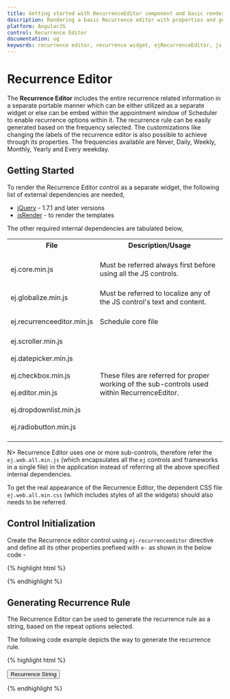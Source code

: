 ```yaml
---
title: Getting started with RecurrenceEditor component and basic render.	 	
description: Rendering a basic Recurrence editor with properties and generate the recurrence rule for Recurrence editor.
platform: AngularJS
control: Recurrence Editor
documentation: ug
keywords: recurrence editor, recurrence widget, ejRecurrenceEditor, js recurrence editor
---
```

# Recurrence Editor

The **Recurrence Editor** includes the entire recurrence related information in a separate portable manner which can be either utilized as a separate widget or else can be embed within the appointment window of Scheduler to enable recurrence options within it. The recurrence rule can be easily generated based on the frequency selected. The customizations like changing the labels of the recurrence editor is also possible to achieve through its properties. The frequencies available are Never, Daily, Weekly, Monthly, Yearly and Every weekday.
 
## Getting Started

To render the Recurrence Editor control as a separate widget, the following list of external dependencies are needed, 

* [jQuery](http://jquery.com) - 1.7.1 and later versions
* [jsRender](https://github.com/borismoore/jsrender) - to render the templates

The other required internal dependencies are tabulated below,


<table>
<tr>
<th>
File<br/><br/></th><th>
Description/Usage<br/><br/></th></tr>
<tr>
<td>
ej.core.min.js<br/><br/></td><td>
Must be referred always first before using all the JS controls.<br/><br/></td></tr>
<tr>
<td>
ej.globalize.min.js<br/><br/></td><td>
Must be referred to localize any of the JS control's text and content.<br/><br/></td></tr>
<tr>
<td>
ej.recurrenceeditor.min.js<br/><br/></td><td>
Schedule core file<br/><br/></td></tr>
<tr>
<td>
ej.scroller.min.js<br/><br/>ej.datepicker.min.js<br/><br/>ej.checkbox.min.js<br/><br/>ej.editor.min.js<br/><br/>ej.dropdownlist.min.js<br/><br/>ej.radiobutton.min.js<br/><br/></td><td>
These files are referred for proper working of the sub-controls used within RecurrenceEditor.<br/><br/></td></tr>
</table>


N> Recurrence Editor uses one or more sub-controls, therefore refer the `ej.web.all.min.js` (which encapsulates all the `ej` controls and frameworks in a single file) in the application instead of referring all the above specified internal dependencies. 

To get the real appearance of the Recurrence Editor, the dependent CSS file `ej.web.all.min.css` (which includes styles of all the widgets) should also needs to be referred.

## Control Initialization 

Create the Recurrence editor control using `ej-recurrenceeditor` directive and define all its other properties prefixed with `e-` as shown in the below code -

{% highlight html %}

<!DOCTYPE html>
<html lang="en" xmlns="http://www.w3.org/1999/xhtml" ng-app="RecurrenceeditorApp">
<head>
    <!-- Dependency file references -->
</head>
<body>
    <div ng-controller="RecurrenceeditorCtrl">
        <ej-recurrenceeditor id="RecEditor"></ej-recurrenceeditor>
    </div>
    <script type="text/javascript">
        angular.module('RecurrenceeditorApp', ['ejangular']).controller('RecurrenceeditorCtrl', function ($scope) {
        });
    </script>
</body>
</html>

{% endhighlight %}


## Generating Recurrence Rule

The Recurrence Editor can be used to generate the recurrence rule as a string, based on the repeat options selected.

The following code example depicts the way to generate the recurrence rule.

{% highlight html %}

<!DOCTYPE html>
<html lang="en" xmlns="http://www.w3.org/1999/xhtml" ng-app="RecurrenceeditorApp">
<head>
    <!-- Dependency file references -->
</head>
<body>
    <div ng-controller="RecurrenceeditorCtrl">
        <ej-recurrenceeditor id="RecurrenceEditor" e-selectedrecurrencetype="1"></ej-recurrenceeditor>
        <button id="donerecur1" ej-button w-width="150px" e-height="35px" e-showroundedcorner="true" onclick="closerecurrence()">Recurrence String</button>
    </div>
    <script type="text/javascript">
        angular.module('RecurrenceeditorApp', ['ejangular']).controller('RecurrenceeditorCtrl', function ($scope) {
        });
        function closerecurrence() {
            var obj = $("#RecurrenceEditor").data("ejRecurrenceEditor")
            alert(obj.getRecurrenceRule());
        }
    </script>
</body>
</html>

{% endhighlight %}
